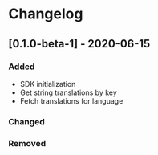 # Changelog

## [0.1.0-beta-1] - 2020-06-15

### Added
- SDK initialization
- Get string translations by key
- Fetch translations for language

### Changed
### Removed

